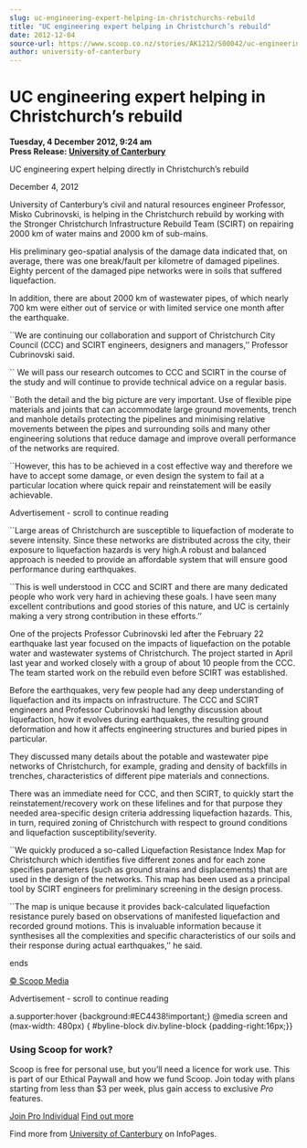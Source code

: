```yaml
---
slug: uc-engineering-expert-helping-in-christchurchs-rebuild
title: "UC engineering expert helping in Christchurch’s rebuild"
date: 2012-12-04
source-url: https://www.scoop.co.nz/stories/AK1212/S00042/uc-engineering-expert-helping-in-christchurchs-rebuild.htm
author: university-of-canterbury
---
```

UC engineering expert helping in Christchurch’s rebuild
=======================================================

**Tuesday, 4 December 2012, 9:24 am**  
**Press Release: [University of Canterbury](https://info.scoop.co.nz/University_of_Canterbury)**

UC engineering expert helping directly in Christchurch’s rebuild

December 4, 2012

University of Canterbury’s civil and natural resources engineer Professor, Misko Cubrinovski, is helping in the Christchurch rebuild by working with the Stronger Christchurch Infrastructure Rebuild Team (SCIRT) on repairing 2000 km of water mains and 2000 km of sub-mains.

His preliminary geo-spatial analysis of the damage data indicated that, on average, there was one break/fault per kilometre of damaged pipelines. Eighty percent of the damaged pipe networks were in soils that suffered liquefaction.

In addition, there are about 2000 km of wastewater pipes, of which nearly 700 km were either out of service or with limited service one month after the earthquake.

\`\`We are continuing our collaboration and support of Christchurch City Council (CCC) and SCIRT engineers, designers and managers,’’ Professor Cubrinovski said.

\`\` We will pass our research outcomes to CCC and SCIRT in the course of the study and will continue to provide technical advice on a regular basis.

\`\`Both the detail and the big picture are very important. Use of flexible pipe materials and joints that can accommodate large ground movements, trench and manhole details protecting the pipelines and minimising relative movements between the pipes and surrounding soils and many other engineering solutions that reduce damage and improve overall performance of the networks are required.

\`\`However, this has to be achieved in a cost effective way and therefore we have to accept some damage, or even design the system to fail at a particular location where quick repair and reinstatement will be easily achievable.

Advertisement - scroll to continue reading





\`\`Large areas of Christchurch are susceptible to liquefaction of moderate to severe intensity. Since these networks are distributed across the city, their exposure to liquefaction hazards is very high.A robust and balanced approach is needed to provide an affordable system that will ensure good performance during earthquakes.

\`\`This is well understood in CCC and SCIRT and there are many dedicated people who work very hard in achieving these goals. I have seen many excellent contributions and good stories of this nature, and UC is certainly making a very strong contribution in these efforts.’’

One of the projects Professor Cubrinovski led after the February 22 earthquake last year focused on the impacts of liquefaction on the potable water and wastewater systems of Christchurch. The project started in April last year and worked closely with a group of about 10 people from the CCC. The team started work on the rebuild even before SCIRT was established.

Before the earthquakes, very few people had any deep understanding of liquefaction and its impacts on infrastructure. The CCC and SCIRT engineers and Professor Cubrinovski had lengthy discussion about liquefaction, how it evolves during earthquakes, the resulting ground deformation and how it affects engineering structures and buried pipes in particular.

They discussed many details about the potable and wastewater pipe networks of Christchurch, for example, grading and density of backfills in trenches, characteristics of different pipe materials and connections.

There was an immediate need for CCC, and then SCIRT, to quickly start the reinstatement/recovery work on these lifelines and for that purpose they needed area-specific design criteria addressing liquefaction hazards. This, in turn, required zoning of Christchurch with respect to ground conditions and liquefaction susceptibility/severity.

\`\`We quickly produced a so-called Liquefaction Resistance Index Map for Christchurch which identifies five different zones and for each zone specifies parameters (such as ground strains and displacements) that are used in the design of the networks. This map has been used as a principal tool by SCIRT engineers for preliminary screening in the design process.

\`\`The map is unique because it provides back-calculated liquefaction resistance purely based on observations of manifested liquefaction and recorded ground motions. This is invaluable information because it synthesises all the complexities and specific characteristics of our soils and their response during actual earthquakes,’’ he said.

ends

[© Scoop Media](http://www.scoop.co.nz/about/terms.html)  

Advertisement - scroll to continue reading



a.supporter:hover {background:#EC4438!important;} @media screen and (max-width: 480px) { #byline-block div.byline-block {padding-right:16px;}}

### Using Scoop for work?

Scoop is free for personal use, but you’ll need a licence for work use. This is part of our Ethical Paywall and how we fund Scoop. Join today with plans starting from less than $3 per week, plus gain access to exclusive _Pro_ features.  
  
[Join Pro Individual](https://pro.scoop.co.nz/Individual/?from=ProIn24) [Find out more](https://pro.scoop.co.nz/using-scoop-for-work/?from=ProIn24)

Find more from [University of Canterbury](https://info.scoop.co.nz/University_of_Canterbury) on InfoPages.